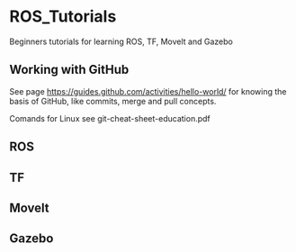 # ROS_Tutorials
Beginners tutorials for learning ROS, TF, Movelt and Gazebo

## Working with GitHub

See page https://guides.github.com/activities/hello-world/ for knowing the basis of GitHub, like commits, merge and pull concepts. 

Comands for Linux see git-cheat-sheet-education.pdf

## ROS


## TF


## Movelt



## Gazebo
